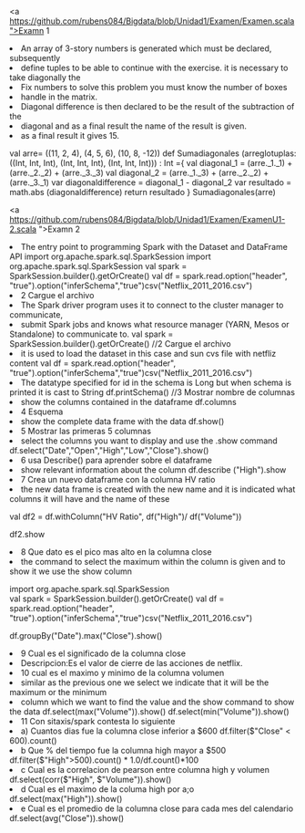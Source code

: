 
<a https://github.com/rubens084/Bigdata/blob/Unidad1/Examen/Examen.scala">Examn 1 </a>

<li>An array of 3-story numbers is generated which must be declared, subsequently
<li>define tuples to be able to continue with the exercise. it is necessary to take diagonally the
<li>Fix numbers to solve this problem you must know the number of boxes
<li>handle in the matrix.
<li>Diagonal difference is then declared to be the result of the subtraction of the
<li>diagonal and as a final result the name of the result is given.
<li>as a final result it gives 15.

val arre= ((11, 2, 4), (4, 5, 6), (10, 8, -12))
def Sumadiagonales (arreglotuplas: ((Int, Int, Int), (Int, Int, Int), (Int, Int, Int))) : Int ={
val diagonal_1 = (arre._1._1) + (arre._2._2) + (arre._3._3)
val diagonal_2 = (arre._1._3) + (arre._2._2) + (arre._3._1)
var diagonaldifference = diagonal_1 - diagonal_2
var resultado = math.abs (diagonaldifference)
return resultado
}
Sumadiagonales(arre)




<a https://github.com/rubens084/Bigdata/blob/Unidad1/Examen/ExamenU1-2.scala ">Examn 2 </a>
                               
<li>The entry point to programming Spark with the Dataset and DataFrame API                                                                                                                                                                                                                                                                                                                                                                                                                                                                                                                                                                                                                                                                                                                                                                                                                                                                                                                                                                                                                                                                                                                                                                                                                                                                                                                                                                                                                                                                                                                                                                                                                                                                                                                                                                                                import org.apache.spark.sql.SparkSession
import org.apache.spark.sql.SparkSession   
val spark = SparkSession.builder().getOrCreate()
val df = spark.read.option("header", "true").option("inferSchema","true")csv("Netflix_2011_2016.csv")
<li>2 Cargue el archivo
<li>The Spark driver program uses it to connect to the cluster manager to communicate, 
<li>submit Spark jobs and knows what resource manager (YARN, Mesos or Standalone) to communicate to.
val spark = SparkSession.builder().getOrCreate()
//2 Cargue el archivo
<li>it is used to load the dataset in this case and sun cvs file with netfliz content
val df = spark.read.option("header", "true").option("inferSchema","true")csv("Netflix_2011_2016.csv")
<li>The datatype specified for id in the schema is Long but when schema is printed it is cast to String
df.printSchema()
//3 Mostrar nombre de columnas
<li>show the columns contained in the dataframe
df.columns
<li>4 Esquema
<li>show the complete data frame with the data
df.show()
<li>5 Mostrar las primeras 5 columnas
<li>select the columns you want to display and use the .show command
df.select("Date","Open","High","Low","Close").show()
<li>6 usa Describe() para aprender sobre el dataframe
<li>show relevant information about the column
df.describe ("High").show 
<li>7 Crea un nuevo dataframe con la columna HV ratio
<li>the new data frame is created with the new name and it is indicated what columns it will have and the name of these

val df2 = df.withColumn("HV Ratio", df("High")/ df("Volume"))

df2.show

  <li>8 Que dato es el pico mas alto en la columna close
<li>the command to select the maximum within the column is given and to show it we use the show column

import org.apache.spark.sql.SparkSession   
val spark = SparkSession.builder().getOrCreate()
val df = spark.read.option("header", "true").option("inferSchema","true")csv("Netflix_2011_2016.csv")

df.groupBy("Date").max("Close").show()

<li>9 Cual es el significado de la columna close
<li>Descripcion:Es el valor de cierre de las acciones de netflix.
<li>10 cual es el maximo y minimo de la columna volumen
<li>similar as the previous one we select we indicate that it will be the maximum or the minimum 
<li>column which we want to find the value and the show command to show the data
df.select(max("Volume")).show()
df.select(min("Volume")).show() 

<li>11 Con sitaxis/spark contesta lo siguiente
<li>a) Cuantos dias fue la columna close inferior a $600
df.filter($"Close" < 600).count()
<li>b Que % del tiempo fue la columna high mayor a $500
df.filter($"High">500).count() * 1.0/df.count()*100
<li>c Cual es la correlacion de pearson entre columna high y volumen
df.select(corr($"High", $"Volume")).show()
<li>d Cual es el maximo de la columa high por a;o
df.select(max("High")).show()

<li>e Cual es el promedio de la columna close para cada  mes del calendario
df.select(avg("Close")).show() 
